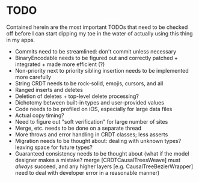 # TODO

Contained herein are the most important TODOs that need to be checked off before I can start dipping my toe in the water of actually using this thing in my apps.

* Commits need to be streamlined: don't commit unless necessary
* BinaryEncodable needs to be figured out and correctly patched + integrated + made more efficient (?)
* Non-priority next to priority sibling insertion needs to be implemented more carefully
* String CRDT needs to be rock-solid, emojis, cursors, and all
* Ranged inserts and deletes
* Deletion of deletes + top-level delete processing?
* Dichotomy between built-in types and user-provided values
* Code needs to be profiled on iOS, especially for large data files
* Actual copy timing?
* Need to figure out "soft verification" for large number of sites
* Merge, etc. needs to be done on a separate thread
* More throws and error handling in CRDT classes; less asserts
* Migration needs to be thought about: dealing with unknown types? leaving space for future types?
* Guaranteed consistency needs to be thought about (what if the model designer makes a mistake? merge [CRDTCausalTreesWeave] must *always* succeed, and any higher layers [e.g. CausalTreeBezierWrapper] need to deal with developer error in a reasonable manner)

